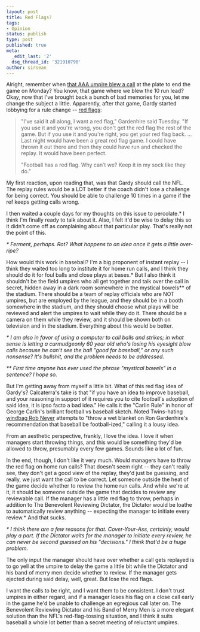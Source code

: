 ```yaml
---
layout: post
title: Red Flags?
tags:
- Opinion
status: publish
type: post
published: true
meta:
  _edit_last: '2'
  dsq_thread_id: '321910790'
author: sirsean
---
```

Alright, remember when <a href="http://bases.newsvine.com/_news/2009/07/21/3045207-triple-a-ump-muchlinski-a-twin-killer?category=sports">that AAA umpire blew a call</a> at the plate to end the game on Monday? You know, that game where we blew the 10 run lead? Okay, now that I've brought back a bunch of bad memories for you, let me change the subject a little. Apparently, after that game, Gardy started lobbying for a rule change -- <a href="http://www.hardballtimes.com/main/shysterball/article/little-red-flags/">red flags</a>:
<blockquote>"I've said it all along, I want a red flag," Gardenhire said Tuesday. "If you use it and you're wrong, you don't get the red flag the rest of the game. But if you use it and you're right, you get your red flag back. ... Last night would have been a great red flag game. I could have thrown it out there and then they could have run and checked the replay. It would have been perfect.

"Football has a red flag. Why can’t we? Keep it in my sock like they do."</blockquote>
My first reaction, upon reading that, was that Gardy should call the NFL. The replay rules would be a LOT better if the coach didn't lose a challenge for being correct. You should be able to challenge 10 times in a game if the ref keeps getting calls wrong.

I then waited a couple days for my thoughts on this issue to percolate.* I think I'm finally ready to talk about it. Also, I felt it'd be wise to delay this so it didn't come off as complaining about that particular play. That's really not the point of this.

<em>* Ferment, perhaps. Rot? What happens to an idea once it gets a little over-ripe?</em>

How would this work in baseball? I'm a big proponent of instant replay -- I think they waited too long to institute it for home run calls, and I think they should do it for foul balls and close plays at bases.* But I also think it shouldn't be the field umpires who all get together and talk over the call in secret, hidden away in a dark room somewhere in the mystical bowels** of the stadium. There should be a team of replay officials who are NOT umpires, but are employed by the league, and they should be in a booth somewhere in the stadium, and they should choose what plays will be reviewed and alert the umpires to wait while they do it. There should be a camera on them while they review, and it should be shown both on television and in the stadium. Everything about this would be better.

<em>* I am also in favor of using a computer to call balls and strikes; in what sense is letting a curmudgeonly 60 year old who's losing his eyesight blow calls because he can't see the ball "good for baseball," or any such nonsense? It's bullshit, and the problem needs to be addressed. </em>

<em>** First time anyone has ever used the phrase "mystical bowels" in a sentence? I hope so.</em>

But I'm getting away from myself a little bit. What of this red flag idea of Gardy's? Calcaterra's take is that "if you have an idea to improve baseball, and your reasoning in support of it requires you to cite football's adoption of said idea, it is ipso facto a bad idea." He calls it the "Carlin Rule" in honor of George Carlin's brilliant football vs baseball sketch. Noted Twins-hating <a href="http://myespn.go.com/blogs/sweetspot/0-4-85/Gardenhire-s-lousy-idea.html">windbag Rob Neyer</a> attempts to "throw a wet blanket on Ron Gardenhire's recommendation that baseball be football-ized," calling it a lousy idea.

From an aesthetic perspective, frankly, I love the idea. I love it when managers start throwing things, and this would be something they'd be allowed to throw, presumably every few games. Sounds like a lot of fun.

In the end, though, I don't like it very much. Would managers have to throw the red flag on home run calls? That doesn't seem right -- they can't really see, they don't get a good view of the replay, they'd just be guessing, and really, we just want the call to be correct. Let someone outside the heat of the game decide whether to review the home run calls. And while we're at it, it should be someone outside the game that decides to review any reviewable call. If the manager has a little red flag to throw, perhaps in addition to The Benevolent Reviewing Dictator, the Dictator would be loathe to automatically review anything -- expecting the manager to initiate every review.* And that sucks.

<em>* I think there are a few reasons for that. Cover-Your-Ass, certainly, would play a part. If the Dictator waits for the manager to initiate every review, he can never be second guessed on his "decisions." I think that'd be a huge problem.</em>

The only input the manager should have over whether a call gets replayed is to go yell at the umpire to delay the game a little bit while the Dictator and his band of merry men decide whether to review. If the manager gets ejected during said delay, well, great. But lose the red flags.

I want the calls to be right, and I want them to be consistent. I don't trust umpires in either regard, and if a manager loses his flag on a close call early in the game he'd be unable to challenge an egregious call later on. The Benevolent Reviewing Dictator and his Band of Merry Men is a more elegant solution than the NFL's red-flag-tossing situation, and I think it suits baseball a whole lot better than a secret meeting of reluctant umpires.
